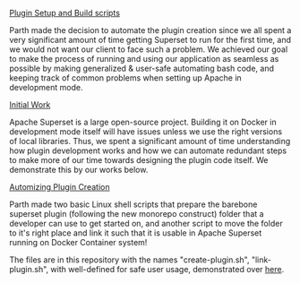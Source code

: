 <ins>Plugin Setup and Build scripts<ins/>

Parth made the decision to automate the plugin creation since we all spent a very significant amount of time getting Superset to run for the first time, and we would not want our client to face such a problem. We achieved our goal to make the process of running and using our application as seamless as possible by making generalized & user-safe automating bash code, and keeping track of common problems when setting up Apache in development mode.

<ins>Initial Work<ins/>

Apache Superset is a large open-source project. Building it on Docker in development mode itself will have issues unless we use the right versions of local libraries. Thus, we spent a significant amount of time understanding how plugin development works and how we can automate redundant steps to make more of our time towards designing the plugin code itself. We demonstrate this by our works below.

<ins>Automizing Plugin Creation<ins/>

Parth made two basic Linux shell scripts that prepare the barebone superset plugin (following the new monorepo construct) folder that a developer can use to get started on, and another script to move the folder to it's right place and link it such that it is usable in Apache Superset running on Docker Container system!

The files are in this repository with the names "create-plugin.sh", "link-plugin.sh", with well-defined for safe user usage, demonstrated over [here](https://youtu.be/-FY_9Su2CcA).
